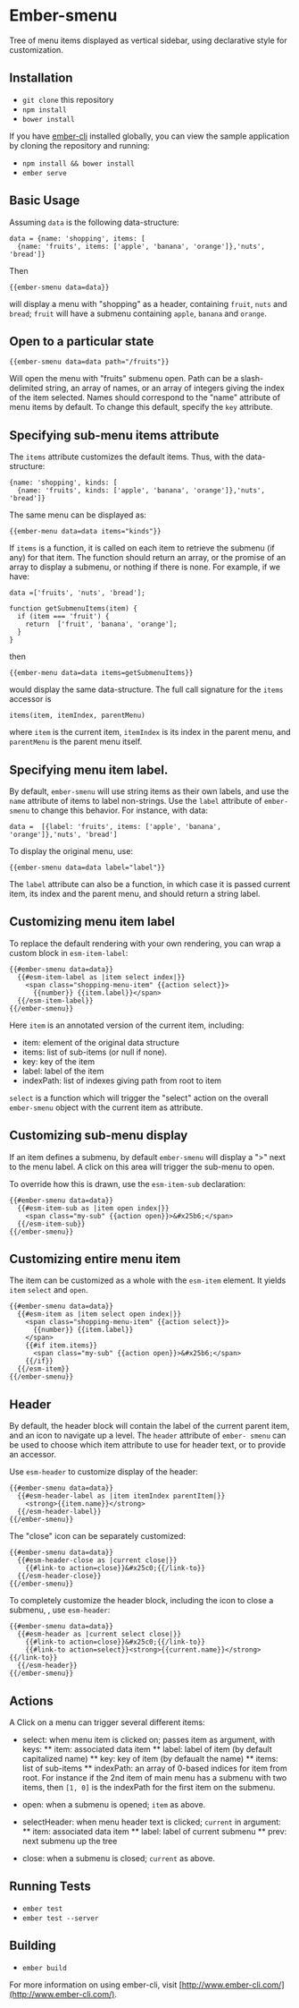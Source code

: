 # Ember-smenu

Tree of menu items displayed as vertical sidebar, using declarative
style for customization.

## Installation

* `git clone` this repository
* `npm install`
* `bower install`

If you have [ember-cli](http://www.ember-cli.com/) installed globally, you can view the sample application by cloning
the repository and running:

* `npm install && bower install`
* `ember serve`

## Basic Usage

Assuming `data` is the following data-structure:

    data = {name: 'shopping', items: [
      {name: 'fruits', items: ['apple', 'banana', 'orange']},'nuts', 'bread']}

Then

    {{ember-smenu data=data}}

will display a menu with "shopping" as a header, containing `fruit`, `nuts` and `bread`; 
`fruit` will have a submenu containing `apple`, `banana` and `orange`.

## Open to a particular state

    {{ember-smenu data=data path="/fruits"}}

Will open the menu with "fruits" submenu open. Path can be a slash-delimited
string, an array of names, or an array of integers giving the index of the
item selected. Names should correspond to the "name" attribute of menu items
by default. To change this default, specify the `key` attribute.



## Specifying sub-menu items attribute

The `items` attribute customizes the default items. Thus, with the data-structure:

    {name: 'shopping', kinds: [
      {name: 'fruits', kinds: ['apple', 'banana', 'orange']},'nuts', 'bread']}

The same menu can be displayed as:

    {{ember-menu data=data items="kinds"}}

If `items` is a function, it is called on each item to retrieve the submenu
(if any) for that item. The function should return an array, or the promise of
an array to display a submenu, or nothing if there is none. For example,  if
we have:

	data =['fruits', 'nuts', 'bread'];

    function getSubmenuItems(item) { 
      if (item === 'fruit') { 
	    return  ['fruit', 'banana', 'orange']; 
      }
    }

then

    {{ember-menu data=data items=getSubmenuItems}}

would display the same data-structure. The full call signature for the `items` accessor is 

    items(item, itemIndex, parentMenu)

where `item` is the current item, `itemIndex` is its index in the parent menu, and `parentMenu` is
the parent menu itself.

## Specifying menu item label.

By default, `ember-smenu` will use string items as their own labels, and use
the `name`  attribute of items to label non-strings. Use the `label` attribute
of `ember- smenu` to change this behavior. For instance, with data:

    data =  [{label: 'fruits', items: ['apple', 'banana', 'orange']},'nuts', 'bread']

To display the original menu, use:

    {{ember-smenu data=data label="label"}}

The `label` attribute can also be a function, in which case it is passed
current item, its index and the parent menu, and should return a string label.

## Customizing menu item label

To replace the default rendering with your own rendering, you
can wrap a custom block in `esm-item-label`:

    {{#ember-smenu data=data}}
      {{#esm-item-label as |item select index|}}
        <span class="shopping-menu-item" {{action select}}>
          {{number}} {{item.label}}</span>
      {{/esm-item-label}}
    {{/ember-smenu}}

Here `item` is an annotated version of the current item, including:

 * item: element of the original data structure
 * items: list of sub-items (or null if none).
 * key: key of the item
 * label: label of the item
 * indexPath: list of indexes giving path from root to item

`select` is a function which will trigger the "select" action on the overall
`ember-smenu` object with the current item as attribute.

## Customizing sub-menu display

If an item defines a submenu, by default `ember-smenu` will display
a ">" next to the menu label. A click on this area will trigger the
sub-menu to open.

To override how this is drawn, use the `esm-item-sub` declaration:

    {{#ember-smenu data=data}}
      {{#esm-item-sub as |item open index|}}
        <span class="my-sub" {{action open}}>&#x25b6;</span>
      {{/esm-item-sub}}
    {{/ember-smenu}}

## Customizing entire menu item

The item can be customized as a whole with the `esm-item` element. It
yields `item` `select` and `open`.

    {{#ember-smenu data=data}}
      {{#esm-item as |item select open index|}}
        <span class="shopping-menu-item" {{action select}}>
          {{number}} {{item.label}}
        </span>
        {{#if item.items}}
          <span class="my-sub" {{action open}}>&#x25b6;</span>
        {{/if}}
      {{/esm-item}}
    {{/ember-smenu}}

## Header

By default, the header block will contain the label of the current parent
item, and an icon to navigate up a level. The `header` attribute of `ember-
smenu` can be used to choose which item attribute to use for header text, or
to provide an accessor.

Use `esm-header` to customize display of the header:

	{{#ember-smenu data=data}}
      {{#esm-header-label as |item itemIndex parentItem|}}
        <strong>{{item.name}}</strong>
      {{/esm-header-label}}
    {{/ember-smenu}}

The "close" icon can be separately customized:

	{{#ember-smenu data=data}}
	  {{#esm-header-close as |current close|}}
        {{#link-to action=close}}&#x25c0;{{/link-to}}
      {{/esm-header-close}}
    {{/ember-smenu}}


To completely customize the header block, including the icon to close a submenu, , use `esm-header`:

    {{#ember-smenu data=data}}
      {{#esm-header as |current select close|}}
        {{#link-to action=close}}&#x25c0;{{/link-to}}
	    {{#link-to action=select}}<strong>{{current.name}}</strong>{{/link-to}}
      {{/esm-header}}
    {{/ember-smenu}}

## Actions

A Click on a menu can trigger several different items:

* select: when menu item is clicked on; passes item as argument, with keys:
  ** item: associated data item
  ** label: label of item (by default capitalized name)
  ** key: key of item (by defaualt the name)
  ** items: list of sub-items
  ** indexPath: an array of 0-based indices for item from root. For instance
    if the 2nd item of main menu has a submenu with two items, then
    `[1, 0]` is the indexPath for the first item on the submenu.
* open: when a submenu is opened; `item` as above.

* selectHeader: when menu header text is clicked; `current` in argument:
  ** item: associated data item
  ** label: label of current submenu
  ** prev: next submenu up the tree
* close: when a submenu is closed; `current` as above.

## Running Tests

* `ember test`
* `ember test --server`

## Building

* `ember build`

For more information on using ember-cli, visit [http://www.ember-cli.com/](http://www.ember-cli.com/).